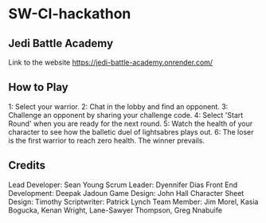 # SW-CI-hackathon
## Jedi Battle Academy
Link to the website https://jedi-battle-academy.onrender.com/

## How to Play
1: Select your warrior.
2: Chat in the lobby and find an opponent.
3: Challenge an opponent by sharing your challenge code.
4: Select 'Start Round' when you are ready for the next round.
5: Watch the health of your character to see how the balletic duel of lightsabres plays out.
6: The loser is the first warrior to reach zero health. The winner prevails.

## Credits
Lead Developer: Sean Young
Scrum Leader: Dyennifer Dias
Front End Development: Deepak Jadoun
Game Design: John Hall
Character Sheet Design: Timothy
Scriptwriter: Patrick Lynch
Team Member: Jim Morel, Kasia Bogucka, Kenan Wright, Lane-Sawyer Thompson, Greg Nnabuife
